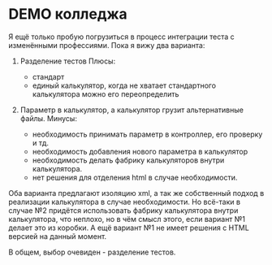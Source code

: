 # DEMO колледжа

Я ещё только пробую погрузиться в процесс интеграции теста с изменёнными профессиями.
Пока я вижу два варианта:

1. Разделение тестов
   Плюсы:
    - стандарт
    - единый калькулятор, когда не хватает стандартного калькулятора можно его переопределить

2. Параметр в калькулятор, а калькулятор грузит альтернативные файлы.
   Минусы:
    - необходимость принимать параметр в контроллер, его проверку и тд.
    - необходимость добавления нового параметра в калькулятор
    - необходимость делать фабрику калькуляторов внутри калькулятора.
    - нет решения для отделения html в случае необходимости.

Оба варианта предлагают изоляцию xml, а так же собственный подход в реализации калькулятора в случае необходимости.
Но всё-таки в случае №2 придётся использовать фабрику калькулятора внутри калькулятора, что неплохо, но в чём смысл
этого, если вариант №1 делает это из коробки. А ещё вариант №1 не имеет решения с HTML версией на данный момент.

В общем, выбор очевиден - разделение тестов.